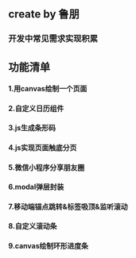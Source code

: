 ## create by 鲁朋
### 开发中常见需求实现积累

## 功能清单
#### 1.用canvas绘制一个页面
#### 2.自定义日历组件
#### 3.js生成条形码
#### 4.js实现页面触底分页
#### 5.微信小程序分享朋友圈
#### 6.modal弹层封装
#### 7.移动端锚点跳转&标签吸顶&监听滚动
#### 8.自定义滚动条
#### 9.canvas绘制环形进度条

